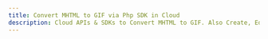 ---title: Convert MHTML to GIF via Php SDK in Clouddescription: Cloud APIs & SDKs to Convert MHTML to GIF. Also Create, Edit & Render Microsoft Word & OpenOffice documents in the Cloud.---